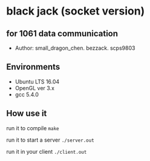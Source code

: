 # black jack (socket version)
## for 1061 data communication
- Author: small_dragon_chen. bezzack. scps9803

## Environments
- Ubuntu LTS 16.04
- OpenGL ver 3.x
- gcc 5.4.0

## How use it
run it to compile
`make`

run it to start a server
`./server.out`

run it in your client
`./client.out`
